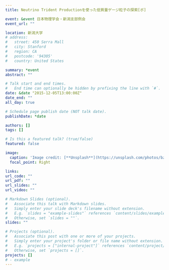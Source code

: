 ```yaml
---
title: Neutrino Trident Productionを使った低質量ゲージ粒子の探索[ポ]

event: &event 日本物理学会・新潟支部例会
event_url: ""

location: 新潟大学
# address:
#   street: 450 Serra Mall
#   city: Stanford
#   region: CA
#   postcode: '94305'
#   country: United States

summary: *event
abstract: ""

# Talk start and end times.
#   End time can optionally be hidden by prefixing the line with `#`.
date: &date "2015-12-05T13:00:00Z"
date_end: ""
all_day: true

# Schedule page publish date (NOT talk date).
publishDate: *date

authors: []
tags: []

# Is this a featured talk? (true/false)
featured: false

image:
  caption: 'Image credit: [**Unsplash**](https://unsplash.com/photos/bzdhc5b3Bxs)'
  focal_point: Right

links:
url_code: ""
url_pdf: ""
url_slides: ""
url_video: ""

# Markdown Slides (optional).
#   Associate this talk with Markdown slides.
#   Simply enter your slide deck's filename without extension.
#   E.g. `slides = "example-slides"` references `content/slides/example-slides.md`.
#   Otherwise, set `slides = ""`.
slides: ""

# Projects (optional).
#   Associate this post with one or more of your projects.
#   Simply enter your project's folder or file name without extension.
#   E.g. `projects = ["internal-project"]` references `content/project/deep-learning/index.md`.
#   Otherwise, set `projects = []`.
projects: []
# - example
---
```


